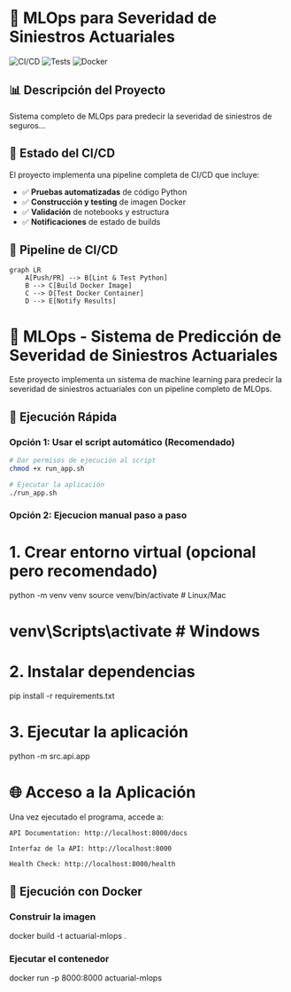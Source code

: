 # 🏥 MLOps para Severidad de Siniestros Actuariales

![CI/CD](https://github.com/TU_USUARIO/mlops-severidad-siniestros-actuariales/actions/workflows/ci-cd.yml/badge.svg)
![Tests](https://github.com/TU_USUARIO/mlops-severidad-siniestros-actuariales/actions/workflows/tests.yml/badge.svg)
![Docker](https://github.com/TU_USUARIO/mlops-severidad-siniestros-actuariale/actions/workflows/docker.yml/badge.svg)

## 📊 Descripción del Proyecto

Sistema completo de MLOps para predecir la severidad de siniestros de seguros...

## 🚀 Estado del CI/CD

El proyecto implementa una pipeline completa de CI/CD que incluye:

- ✅ **Pruebas automatizadas** de código Python
- ✅ **Construcción y testing** de imagen Docker  
- ✅ **Validación** de notebooks y estructura
- ✅ **Notificaciones** de estado de builds

## 🔄 Pipeline de CI/CD

```mermaid
graph LR
    A[Push/PR] --> B[Lint & Test Python]
    B --> C[Build Docker Image]
    C --> D[Test Docker Container]
    D --> E[Notify Results]
```

# 🏥 MLOps - Sistema de Predicción de Severidad de Siniestros Actuariales

Este proyecto implementa un sistema de machine learning para predecir la severidad de siniestros actuariales con un pipeline completo de MLOps.

## 🚀 Ejecución Rápida

### Opción 1: Usar el script automático (Recomendado)

```bash
# Dar permisos de ejecución al script
chmod +x run_app.sh

# Ejecutar la aplicación
./run_app.sh
```

### Opción 2: Ejecucion manual paso a paso

# 1. Crear entorno virtual (opcional pero recomendado)
python -m venv venv
source venv/bin/activate  # Linux/Mac
# venv\Scripts\activate  # Windows

# 2. Instalar dependencias
pip install -r requirements.txt

# 3. Ejecutar la aplicación
python -m src.api.app

# 🌐 Acceso a la Aplicación

Una vez ejecutado el programa, accede a:

    API Documentation: http://localhost:8000/docs

    Interfaz de la API: http://localhost:8000

    Health Check: http://localhost:8000/health

## 🐳 Ejecución con Docker

### Construir la imagen
docker build -t actuarial-mlops .

### Ejecutar el contenedor
docker run -p 8000:8000 actuarial-mlops